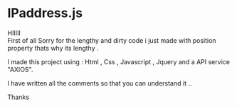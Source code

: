 # IPaddress.js
 
HIIIII
<br>
First of all Sorry for the lengthy and dirty code i just made with position property thats why its lengthy . 

I made this project using : Html , Css , Javascript , Jquery and a API service "AXIOS".

I have written all the comments so that you can understand it ..

Thanks
